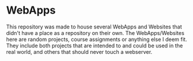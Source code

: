 # WebApps
This repository was made to house several WebApps and Websites that didn't have a place as a repository on their own. The WebApps/Websites here are random projects, course assignments or anything else I deem fit. They include both projects that are intended to and could be used in the real world, and others that should never touch a webserver.

